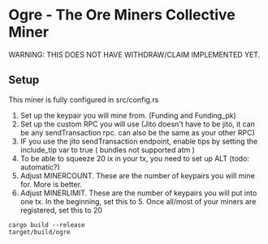 # Ogre - The Ore Miners Collective Miner

WARNING: THIS DOES NOT HAVE WITHDRAW/CLAIM IMPLEMENTED YET.

## Setup
This miner is fully configured in src/config.rs

1. Set up the keypair you will mine from. (Funding and Funding_pk)
2. Set up the custom RPC you will use (Jito doesn't have to be jito, it can be any sendTransaction rpc. can also be the same as your other RPC)
3. IF you use the jito sendTransaction endpoint, enable tips by setting the include_tip var to true  ( bundles not supported atm )
4. To be able to squeeze 20 ix in your tx, you need to set up ALT (todo: automatic?)
5. Adjust MINERCOUNT. These are the number of keypairs you will mine for. More is better.
6. Adjust MINERLIMIT. These are the number of keypairs you will put into one tx. In the beginning, set this to 5. Once all/most of your miners are registered, set this to 20




```
cargo build --release
target/build/ogre
```
